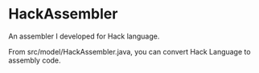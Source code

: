 # HackAssembler
An assembler I developed for Hack language.

From src/model/HackAssembler.java, you can convert Hack Language to assembly code.
